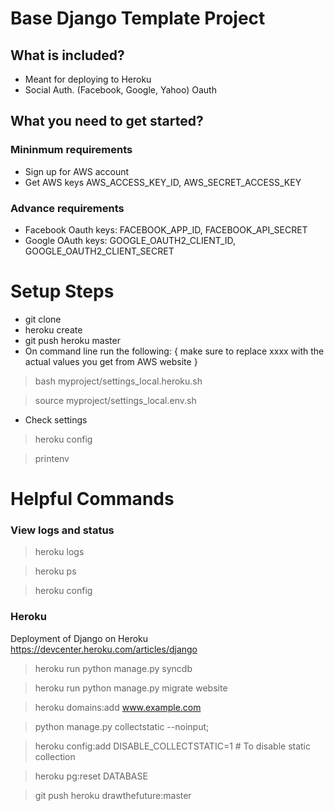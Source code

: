 
Base Django Template Project
============================

What is included?
-----------------
* Meant for deploying to Heroku
* Social Auth. (Facebook, Google, Yahoo) Oauth


What you need to get started?
-----------------------------

### Mininmum requirements

* Sign up for AWS account
* Get AWS keys AWS_ACCESS_KEY_ID, AWS_SECRET_ACCESS_KEY


### Advance requirements

* Facebook Oauth keys: FACEBOOK_APP_ID, FACEBOOK_API_SECRET
* Google OAuth keys: GOOGLE_OAUTH2_CLIENT_ID, GOOGLE_OAUTH2_CLIENT_SECRET



Setup Steps
===========
* git clone
* heroku create
* git push heroku master
* On command line run the following: { make sure to replace xxxx with the actual values you get from AWS website }

> bash myproject/settings_local.heroku.sh

> source myproject/settings_local.env.sh

* Check settings

> heroku config

> printenv



Helpful Commands
================



### View logs and status
> heroku logs

> heroku ps

> heroku config


### Heroku 
Deployment of Django on Heroku https://devcenter.heroku.com/articles/django

> heroku run python manage.py syncdb

> heroku run python manage.py migrate website


> heroku domains:add www.example.com


> python manage.py collectstatic --noinput;

> heroku config:add DISABLE_COLLECTSTATIC=1         # To disable static collection

> heroku pg:reset DATABASE

> git push heroku drawthefuture:master